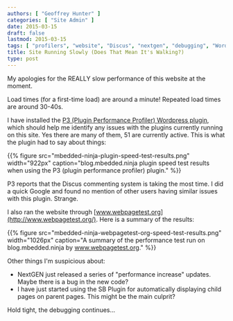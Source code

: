 ```yaml
---
authors: [ "Geoffrey Hunter" ]
categories: [ "Site Admin" ]
date: 2015-03-15
draft: false
lastmod: 2015-03-15
tags: [ "profilers", "website", "Discus", "nextgen", "debugging", "Wordpress", "performance", "tests", "plugin" ]
title: Site Running Slowly (Does That Mean It's Walking?)
type: post
---
```


My apologies for the REALLY slow performance of this website at the moment.

Load times (for a first-time load) are around a minute! Repeated load times are around 30-40s.

I have installed the [P3 (Plugin Performance Profiler) Wordpress plugin](https://wordpress.org/plugins/p3-profiler/), which should help me identify any issues with the plugins currently running on this site. Yes there are many of them, 51 are currently active. This is what the plugin had to say about things:

{{% figure src="mbedded-ninja-plugin-speed-test-results.png" width="922px" caption="blog.mbedded.ninja plugin speed test results when using the P3 (plugin performance profiler) plugin."  %}}

P3 reports that the Discus commenting system is taking the most time. I did a quick Google and found no mention of other users having similar issues with this plugin. Strange.

I also ran the website through [www.webpagetest.org](http://www.webpagetest.org/). Here is a summary of the results:

{{% figure src="mbedded-ninja-webpagetest-org-speed-test-results.png" width="1026px" caption="A summary of the performance test run on blog.mbedded.ninja by www.webpagetest.org."  %}}

Other things I'm suspicious about:

* NextGEN just released a series of "performance increase" updates. Maybe there is a bug in the new code?
* I have just started using the SB Plugin for automatically displaying child pages on parent pages. This might be the main culprit?

Hold tight, the debugging continues...
